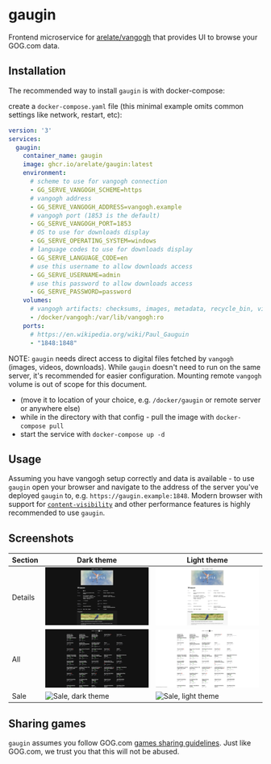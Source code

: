 # gaugin

Frontend microservice for [arelate/vangogh](https://github.com/arelate/vangogh) that provides UI to browse your GOG.com data.

## Installation

The recommended way to install `gaugin` is with docker-compose:

create a `docker-compose.yaml` file (this minimal example omits common settings like network, restart, etc):

```yaml
version: '3'
services:
  gaugin:
    container_name: gaugin
    image: ghcr.io/arelate/gaugin:latest
    environment:
      # scheme to use for vangogh connection
      - GG_SERVE_VANGOGH_SCHEME=https
      # vangogh address
      - GG_SERVE_VANGOGH_ADDRESS=vangogh.example
      # vangogh port (1853 is the default)
      - GG_SERVE_VANGOGH_PORT=1853
      # OS to use for downloads display
      - GG_SERVE_OPERATING_SYSTEM=windows
      # language codes to use for downloads display
      - GG_SERVE_LANGUAGE_CODE=en
      # use this username to allow downloads access
      - GG_SERVE_USERNAME=admin
      # use this password to allow downloads access
      - GG_SERVE_PASSWORD=password
    volumes:
      # vangogh artifacts: checksums, images, metadata, recycle_bin, videos
      - /docker/vangogh:/var/lib/vangogh:ro
    ports:
      # https://en.wikipedia.org/wiki/Paul_Gauguin
      - "1848:1848"
```

NOTE: `gaugin` needs direct access to digital files fetched by `vangogh` (images, videos, downloads). While `gaugin` doesn't need to run on the same server, it's recommended for easier configuration. Mounting remote `vangogh` volume is out of scope for this document. 

- (move it to location of your choice, e.g. `/docker/gaugin` or remote server or anywhere else)
- while in the directory with that config - pull the image with `docker-compose pull`
- start the service with `docker-compose up -d`

## Usage

Assuming you have vangogh setup correctly and data is available - to use `gaugin` open your browser and navigate to the address of the server you've deployed `gaugin` to, e.g. `https://gaugin.example:1848`. Modern browser with support for [`content-visibility`](https://caniuse.com/?search=content-visibility) and other performance features is highly recommended to use `gaugin`.

## Screenshots

| Section | Dark theme                                        | Light theme                                         |
|---------|---------------------------------------------------|-----------------------------------------------------|
| Details | ![Details, dark theme](./images/details-dark.jpg) | ![Details, light theme](./images/details-light.jpg) |
| All     | ![All, dark theme](./images/all-dark.jpg)         | ![All, light theme](./images/all-light.jpg)         |
| Sale    | ![Sale, dark theme](./images/sale-dark.jpg)       | ![Sale, light theme](./images/sale-light.jpg)       |     

## Sharing games

`gaugin` assumes you follow GOG.com [games sharing guidelines](https://support.gog.com/hc/en-us/articles/212184489-Can-I-share-games-with-others-?product=gog). Just like GOG.com, we trust you that this will not be abused.
